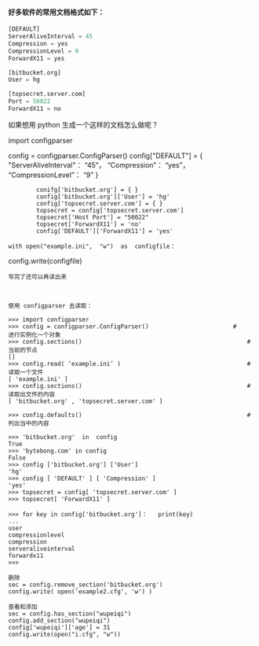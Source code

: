 #### 好多软件的常用文档格式如下：

```python
[DEFAULT]
ServerAliveInterval = 45
Compression = yes
CompressionLevel = 9
ForwardX11 = yes

[bitbucket.org]
User = hg

[topsecret.server.com]
Port = 50022
ForwardX11 = no
```

如果想用 python 生成一个这样的文档怎么做呢？

import configparser

config = configparser.ConfigParser()
	config["DEFAULT"] = { "ServerAliveInterval"： “45”，
		“Compression”：  “yes”，
			“CompressionLevel”： “9” }

			conifg['bitbucket.org'] = { }
			config['bitbucket.org']['User'] = 'hg'
			config['topsecret.server.com'] = { }
			topsecret = config['topsecret.server.com']
			topsecret['Host Port'] = "50022"
			topsecret['ForwardX11'] = 'no'
			config['DEFAULT']['ForwardX11'] = 'yes'

	with open("example.ini",  "w")  as  configfile：
config.write(configfile)


	写完了还可以再读出来



	使用 configparser 去读取：

	>>> import configparser
	>>> config = configparser.ConfigParser()                        #       进行实例化一个对象
	>>> config.sections()                                               #       当前的节点
	[]
	>>> config.read( ‘example.ini’ )                                    #          读取一个文件
	[ 'example.ini' ]
	>>> config.sections()                                               #           读取出文件的内容
	[ 'bitbucket.org' , 'topsecret.server.com' ]

	>>> config.defaults()                                               #       列出当中的内容

	>>> 'bitbucket.org'  in  config 
	True
	>>> 'bytebong.com' in config
	False
	>>> config ['bitbucket.org'] ['User']
	'hg'
	>>> config [ 'DEFAULT' ] [ 'Compression' ]
	'yes'
	>>> topsecret = config[ 'topsecret.server.com' ] 
	>>> topsecret[ 'ForwardX11' ]

	>>> for key in config['bitbucket.org']：   print(key)
	...
	user
	compressionlevel
	compression
	serveraliveinterval
	forwardx11
	>>>

	删除
	sec = config.remove_section('bitbucket.org')
	config.write( open('example2.cfg', 'w') )

	查看和添加
	sec = config.has_section("wupeiqi")
	config.add_section("wupeiqi")
	config['wupeiqi']['age'] = 31
	config.write(open("i.cfg", "w"))



